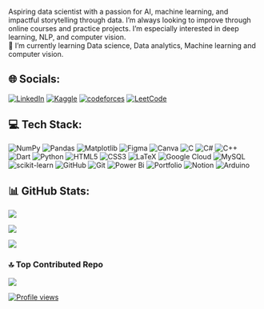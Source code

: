 Aspiring data scientist with a passion for AI, machine learning, and impactful storytelling through data. I’m always looking to improve through online courses and practice projects. I’m especially interested in deep learning, NLP, and computer vision. <br>🌱 I’m currently learning Data science, Data analytics, Machine learning and computer vision.


## 🌐 Socials:
[![LinkedIn](https://img.shields.io/badge/LinkedIn-%230077B5.svg?logo=linkedin&logoColor=white)](https://linkedin.com/in/mariam-raafatt) 
[![Kaggle](https://img.shields.io/badge/Kaggle-%230077B5.svg?logo=Kaggle&logoColor=white)](https://www.kaggle.com/mariamraafatbrownies) 
[![codeforces](https://img.shields.io/badge/codeforces-%230077B5.svg?logo=codeforces&logoColor=white)](https://codeforces.com/profile/BroWns.) 
[![LeetCode](https://img.shields.io/badge/LeetCode-%230077B5.svg?logo=LeetCode&logoColor=white)](https://leetcode.com/MariamRaafat/)



## 💻 Tech Stack:
![NumPy](https://img.shields.io/badge/numpy-%23013243.svg?style=flat&logo=numpy&logoColor=white) ![Pandas](https://img.shields.io/badge/pandas-%23150458.svg?style=flat&logo=pandas&logoColor=white) ![Matplotlib](https://img.shields.io/badge/Matplotlib-%23ffffff.svg?style=flat&logo=Matplotlib&logoColor=black) ![Figma](https://img.shields.io/badge/figma-%23F24E1E.svg?style=flat&logo=figma&logoColor=white) ![Canva](https://img.shields.io/badge/Canva-%2300C4CC.svg?style=flat&logo=Canva&logoColor=white) ![C](https://img.shields.io/badge/c-%2300599C.svg?style=flat&logo=c&logoColor=white) ![C#](https://img.shields.io/badge/c%23-%23239120.svg?style=flat&logo=csharp&logoColor=white) ![C++](https://img.shields.io/badge/c++-%2300599C.svg?style=flat&logo=c%2B%2B&logoColor=white) ![Dart](https://img.shields.io/badge/dart-%230175C2.svg?style=flat&logo=dart&logoColor=white) ![Python](https://img.shields.io/badge/python-3670A0?style=flat&logo=python&logoColor=ffdd54) ![HTML5](https://img.shields.io/badge/html5-%23E34F26.svg?style=flat&logo=html5&logoColor=white) ![CSS3](https://img.shields.io/badge/css3-%231572B6.svg?style=flat&logo=css3&logoColor=white) ![LaTeX](https://img.shields.io/badge/latex-%23008080.svg?style=flat&logo=latex&logoColor=white) ![Google Cloud](https://img.shields.io/badge/GoogleCloud-%234285F4.svg?style=flat&logo=google-cloud&logoColor=white) ![MySQL](https://img.shields.io/badge/mysql-4479A1.svg?style=flat&logo=mysql&logoColor=white) ![scikit-learn](https://img.shields.io/badge/scikit--learn-%23F7931E.svg?style=flat&logo=scikit-learn&logoColor=white) ![GitHub](https://img.shields.io/badge/github-%23121011.svg?style=flat&logo=github&logoColor=white) ![Git](https://img.shields.io/badge/git-%23F05033.svg?style=flat&logo=git&logoColor=white) ![Power Bi](https://img.shields.io/badge/power_bi-F2C811?style=flat&logo=powerbi&logoColor=black) ![Portfolio](https://img.shields.io/badge/Portfolio-%23000000.svg?style=flat&logo=firefox&logoColor=#FF7139) ![Notion](https://img.shields.io/badge/Notion-%23000000.svg?style=flat&logo=notion&logoColor=white) ![Arduino](https://img.shields.io/badge/-Arduino-00979D?style=flat&logo=Arduino&logoColor=white)
## 📊 GitHub Stats:
![](https://github-readme-stats.vercel.app/api?username=MariamRaafatMohamed&theme=shadow_green&hide_border=true&include_all_commits=true&count_private=true)

![](https://github-readme-streak-stats.herokuapp.com/?user=MariamRaafatMohamed&theme=shadow_green&hide_border=true)

![](https://github-readme-stats.vercel.app/api/top-langs/?username=MariamRaafatMohamed&theme=shadow_green&hide_border=true&layout=compact)



### 🔝 Top Contributed Repo
![](https://github-contributor-stats.vercel.app/api?username=MariamRaafatMohamed&limit=5&theme=shadow_green&combine_all_yearly_contributions=true)


[![Profile views](https://visitor-badge.laobi.icu/badge?page_id=MariamRaafatMohamed)](https://github.com/MariamRaafatMohamed)

<!-- Proudly created with GPRM ( https://gprm.itsvg.in ) -->

